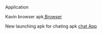 Application

Kavin browser apk<a href="https://github.com/KAVIYARASAN-1997/apks/blob/main/etc/base.apk"> Browser</a>

New launching apk for chating apk <a href="https://github.com/KAVIYARASAN-1997/apks/blob/main/etc/chatbox.apk.unsigned"> chat App</a>
